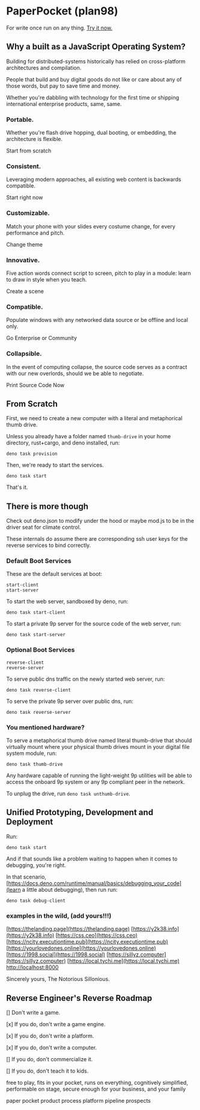 # PaperPocket (plan98)

For write once run on any thing. [Try it now.](https://sillyz.computer)

## Why a built as a JavaScript Operating System?

Building for distributed-systems historically has relied on cross-platform architectures and compilation.

People that build and buy digital goods do not like or care about any of those words, but pay to save time and money.

Whether you're dabbling with technology for the first time or shipping international enterprise products, same, same.

### Portable.

Whether you're flash drive hopping, dual booting, or embedding, the architecture is flexible.

Start from scratch

### Consistent.

Leveraging modern approaches, all existing web content is backwards compatible.

Start right now

### Customizable.

Match your phone with your slides every costume change, for every performance and pitch.

Change theme

### Innovative.

Five action words connect script to screen, pitch to play in a module: learn to draw in style when you teach.

Create a scene

### Compatible.

Populate windows with any networked data source or be offline and local only.

Go Enterprise or Community

### Collapsible.

In the event of computing collapse, the source code serves as a contract with our new overlords, should we be able to negotiate.

Print Source Code Now

## From Scratch

First, we need to create a new computer with a literal and metaphorical thumb drive.

Unless you already have a folder named `thumb-drive` in your home directory, rust+cargo, and deno installed, run:

```
deno task provision
```

Then, we're ready to start the services.

```
deno task start
```

That's it.

## There is more though

Check out deno.json to modify under the hood or maybe mod.js to be in the driver seat for climate control.

These internals do assume there are corresponding ssh user keys for the reverse services to bind correctly.

### Default Boot Services

These are the default services at boot:

```
start-client
start-server
```

To start the web server, sandboxed by deno, run:
```
deno task start-client
```

To start a private 9p server for the source code of the web server, run:
```
deno task start-server
```

### Optional Boot Services

```
reverse-client
reverse-server
```
To serve public dns traffic on the newly started web server, run:
```
deno task reverse-client
```

To serve the private 9p server over public dns, run:
```
deno task reverse-server
```

### You mentioned hardware?

To serve a metaphorical thumb drive named literal thumb-drive that should virtually mount where your physical thumb drives mount in your digital file system module, run:

```
deno task thumb-drive
```

Any hardware capable of running the light-weight 9p utilities will be able to access the onboard 9p system or any 9p compliant peer in the network.

To unplug the drive, run `deno task unthumb-drive`.

## Unified Prototyping, Development and Deployment

Run:

```
deno task start
```

And if that sounds like a problem waiting to happen when it comes to debugging, you're right.

In that scenario, [https://docs.deno.com/runtime/manual/basics/debugging_your_code](learn a little about debugging), then run run:

```
deno task debug-client
```

### examples in the wild, (add yours!!!)
[https://thelanding.page](https://thelanding.page)
[https://y2k38.info](https://y2k38.info)
[https://css.ceo](https://css.ceo)
[https://ncity.executiontime.pub](https://ncity.executiontime.pub)
[https://yourlovedones.online](https://yourlovedones.online)
[https://1998.social](https://1998.social)
[https://sillyz.computer](https://sillyz.computer)
[https://local.tychi.me](https://local.tychi.me)
[http://localhost:8000](http://localhost:8000)

Sincerely yours,
The Notorious Sillonious.

## Reverse Engineer's Reverse Roadmap

[] Don't write a game.

[x] If you do, don't write a game engine.

[x] If you do, don't write a platform.

[x] If you do, don't write a computer.

[] If you do, don't commercialize it.

[] If you do, don't teach it to kids.

free to play, fits in your pocket, runs on everything, cognitively simplified, performable on stage, secure enough for your business, and your family

paper pocket product process platform pipeline prospects
